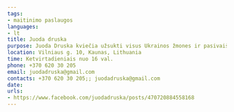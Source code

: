 ```yaml
---
tags:
- maitinimo paslaugos
languages:
- lt
title: Juoda druska
purpose: Juoda Druska kviečia užsukti visus Ukrainos žmones ir pasivaišinti karštu maistu kiekvieną ketvirtadienį nuo 16val.
location: Vilniaus g. 10, Kaunas, Lithuania
time: Ketvirtadieniais nuo 16 val.
phone: +370 620 30 205
email: juodadruska@gmail.com
contacts: +370 620 30 205;; juodadruska@gmail.com
date: 
urls:
- https://www.facebook.com/juodadruska/posts/470720884558168
---
```

